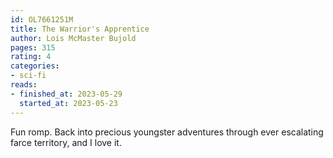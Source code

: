 ```yaml
---
id: OL7661251M
title: The Warrior's Apprentice
author: Lois McMaster Bujold
pages: 315
rating: 4
categories:
- sci-fi
reads:
- finished_at: 2023-05-29
  started_at: 2023-05-23
---
```


Fun romp. Back into precious youngster adventures through ever escalating farce
territory, and I love it.
